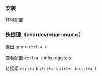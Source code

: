### 安装
[环境配置](http://rcore-os.cn/rCore-Tutorial-Book-v3/chapter0/5setup-devel-env.html)

### 快捷键（chardev/char-mux.c）
退出 qemu
`ctrl+a x`

查看配置
`ctrl+a c`
info registers

待探索
`ctrl+a h`
`ctrl+a s`
`ctrl+a b`
`ctrl+a t`
